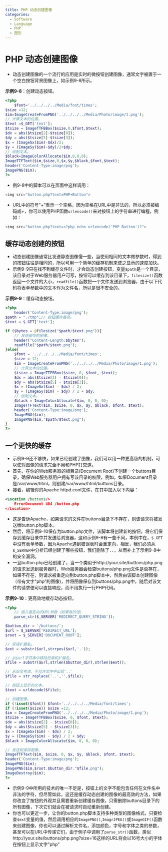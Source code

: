 ```yaml
---
title: PHP 动态创建图像
categories:
  - Software
  - Language
  - PHP
  - 图形
---
```

# PHP 动态创建图像

- 动态创建图像的一个流行的应用是实时的微按钮创建图像，通常文字被置于一个空白按钮背景图像上，如示例9-8所示。

**示例9-8**：创建动态按钮。

```php
<?php
    $font='../../../../Media/font/times';
$size =12;
$im=ImageCreateFromPNG('../../../../Media/Photo/image/1.png');
// 计算文本的位置。
$text =$_GET['text'];
$tsize = ImageTTFBBox($size,0,$font,$text);
$dx = abs($tsize[2]-$tsize[0]);
$dy = abs($tsize[5]-$tsize[3]);
$x = (ImageSx($im)-$dx)/2;
$y = (ImageSy($im)-$dy)/2+$dy;
// 绘制文本。
$black=ImageColorAllocate($im,0,0,0);
ImageTTFText($im,$size,0,$x,$y,$black,$font,$text);
header('Content-Type:image/png');
ImagePNG($im);
?>
```

- 例9-8中的脚本可以在页面中这样调用：

```php
<img src="button.php?text=PHP+Button">
```

- URL中的符号"+”表示一个空格，因为空格在URL中是非法的，所以必须被编码成+，你可以使用PHP函数`urlencode()`来对按钮上的字符串进行编程，例如：

```php
<img src="button.php?text=<?php echo urlencode('PHP Button')?">
```

## 缓存动态创建的按钮

- 动态创建图像通常比发送静态图像慢一些，当使用相同的文本做参数时，得到的按钮往往是相同的，所以可用一个简单的缓存机制来使之显示的速度加快。
- 示例9-9只在找不到缓存文件时，才会动态创建按钮，变量`$path`是一个目录，该目录对于Web服务器用户可写，按钮可以缓存到该目录下，`filesize()`函数返回一个文件的大小，`readfile()`函数把一个文件发送到浏览器，由于以下代码将表单参数中的文本作为文件名，所以是很不安全的。

**示例9-9**：缓存动态按钮。

```php
<?php
    header('Content-Type:image/png');
$path = "./tmp";// 按钮缓存路径。
$text = $_GET['text'];

if ($bytes = @filesize("$path/$text.png")){
    // 发送缓存的图像。
    header("Content-Length:$bytes");
    readfile("$path/$text.png");
}else{
    $font = '../../../../Media/font/times';
    $size = 12;
    $im = ImageCreateFromPNG('../../../../Media/Photo/image/1.png');
    // 计算文本的位置。
    $tsize = ImageTTFBBox($size, 0, $font, $text);
    $dx = abs($tsize[2] - $tsize[0]);
    $dy = abs($tsize[5] - $tsize[3]);
    $x = (ImageSx($im) - $dx) / 2;
    $y = (ImageSy($im) - $dy) / 2 + $dy;
    // 绘制文本。
    $black = ImageColorAllocate($im, 0, 0, 0);
    ImageTTFText($im, $size, 0, $x, $y, $black, $font, $text);
    header('Content-Type:image/png');
    ImagePNG($im);
    ImagePNG($im,"$path/$text.png");
}
?>
```

## 一个更快的缓存

- 示例9-9还不够快，如果已经创建了图像，我们可以用一种更高级的机制，可以使对图像的请求完全不用和PHP打交道。
- 首先，在你的Web服务器的根目录(Document Root)下创建一个buttons目录，确保Web服务器用户拥有写该目录的权限，例如，如果Document目录是/var/www/html，则创建/var/www/html/buttons目录。
- 接着，编辑你的Apache httpd.conf文件，在其中加入以下内容：

```xml
<Location /buttons/>
	ErrorDocument 404 /button.php
</Location>
```

- 这是告诉Apache，如果请求的文件在buttons目录下不存在，则该请求将被发送给button.php脚本。
- 然后，将示例9-10保存为button.php文件，该脚本将创建新的按钮，将它们保存到缓存目录中并发送给浏览器，这和示例9-8有一些不同，本例中在，`$_GET`中没有表单参数，因为Apache遇到错误表时会重定向，相反，我们必须从`$_SERVER`中分析已经创建了哪些按钮，我们删除了`..`，从而补上了示例9-8中的安全漏洞。
- 一旦button.php已经创建了，当一个类似于http://your.site/buttons/php.png的请求发送到服务器时，Web服务器会检查buttons/php.png文件是否存在，如果不存在，则请求被重定向到button.php脚本中，然后由该脚本创建图像（带有文字"php”的图像)，并将图像保存到buttons/php.png中，随后对该文件的请求便可以直接响应，而不用执行一行PHP代码。

**示例9-10**：更高效地缓存动态按钮。

```php
<?php
    // 插入重定向的URL参数（如果有的话)
    parse_str($_SERVER['REDIRECT_QUERY_STRING']);

$button_dir = '/buttons/';
$url = $_SERVER['REDIRECT_URL'];
$root = $_SERVER['DOCUMENT_ROOT'];

// 获得扩展名。
$ext = substr($url,strrpos($url,'.'));

// 从$url字符串中移除目录和扩展名。
$file = substr($url,strlen($button_dir),strlen($ext));

// 从安全考虑，不允许文件中出现'..'
$file = str_replace('..','',$file);

// 按钮上显示的文本。
$text = urldecode($file);

// 创建图像。
if (!isset($font)) $font='../../../../Media/font/times';
if (!isset($size)) $size =12;
$im = ImageCreateFromPNG('../../../../Media/Photo/image/1.png');
$tsize = ImageTTFBBox($size, 0, $font, $text);
$dx = abs($tsize[2] - $tsize[0]);
$dy = abs($tsize[5] - $tsize[3]);
$x = (ImageSx($im) - $dx) / 2;
$y = (ImageSy($im) - $dy) / 2 + $dy;
$black = ImageColorAllocate($im, 0, 0, 0);

// 发送和保存图像。
ImageTTFText($im, $size, 0, $x, $y, $black, $font, $text);
header('Content-Type:image/png');
ImagePNG($im);
ImagePNG($im,$root.$button_dir."$file.png");
ImageDestroy($im);
?>
```

- 示例9-9中所用的技术的唯一不足是，按钮上的文字不能包含任何在文件名中非法的字符，但尽管如此，这还是缓存动态创建的图像的最高效的方法，如果你改变了按钮的外观并且需要重新创建缓存图像，只需删除buttons目录下的所有图像，下次它们就会在被请求时自动重新创建。
- 你也可以更近一步，让你的button.php脚本支持多种类型的图像格式，只要检查`$ext`变量的值，然后调用相应的`ImagePNG()`,`ImagrJPEG()`或`ImageGIF()`函数来创建图像，你也可以通过解析文件名，添加颜色，字号和字体之类的参数，甚至可以在URL中传递它们，由于例子中调用了`parse_str()`函数，类似http://your.site/buttons/php.png?size=16这样的URL将会以16号大小的字体在按钮上显示文字"php”

